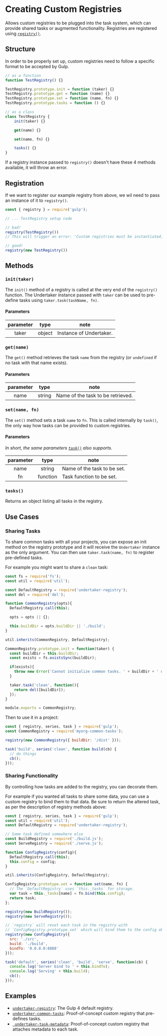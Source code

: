 <!-- front-matter
id: creating-custom-registries
title: Creating Custom Registries
hide_title: true
sidebar_label: Creating Custom Registries
-->

# Creating Custom Registries

Allows custom registries to be plugged into the task system, which can provide shared tasks or augmented functionality. Registries are registered using [`registry()`](registry).

## Structure

In order to be properly set up, custom registries need to follow a specific format to be accepted by Gulp.

```js
// as a function
function TestRegistry() {}

TestRegistry.prototype.init = function (taker) {}
TestRegistry.prototype.get = function (name) {}
TestRegistry.prototype.set = function (name, fn) {}
TestRegistry.prototype.tasks = function () {}

// as a class
class TestRegistry {
    init(taker) {}

    get(name) {}

    set(name, fn) {}

    tasks() {}
}
```

If a registry instance passed to `registry()` doesn't have these 4 methods available, it will throw an error.

## Registration

If we want to register our example registry from above, we wil need to pass an instance of it to `registry()`.

```js 
const { registry } = require('gulp');

// ... TestRegistry setup code

// bad!
registry(TestRegistry())
// This will trigger an error: 'Custom registries must be instantiated, but it looks like you passed a constructor'

// good!
registry(new TestRegistry())
```

## Methods

### `init(taker)`

The `init()` method of a registry is called at the very end of the `registry()` function. The Undertaker instance passed with `taker`
can be used to pre-define tasks using `taker.task(taskName, fn)`.

#### Parameters

| parameter | type | note |
|:---------:|:----:|------|
| taker | object | Instance of Undertaker. |

### `get(name)`

The `get()` method retrieves the task `name` from the registry (or `undefined` if no task with that name exists). 

#### Parameters

| parameter | type | note |
|:---------:|:----:|------|
| name | string | Name of the task to be retrieved. |

### `set(name, fn)`

The `set()` method sets a task `name` to `fn`. This is called internally by `task()`, the only way how tasks
can be provided to custom registries.

#### Parameters

_In short, the same parameters [`task()`](task) also supports._

| parameter | type | note |
|:---------:|:----:|------|
| name | string | Name of the task to be set. |
| fn | function | Task function to be set. |

### `tasks()`

Returns an object listing all tasks in the registry.

## Use Cases

### Sharing Tasks

To share common tasks with all your projects, you can expose an init method on the registry prototype and it will receive the `Undertaker` instance as the only argument. You can then use `taker.task(name, fn)` to register pre-defined tasks.

For example you might want to share a `clean` task:

```js
const fs = require('fs');
const util = require('util');

const DefaultRegistry = require('undertaker-registry');
const del = require('del');

function CommonRegistry(opts){
  DefaultRegistry.call(this);

  opts = opts || {};

  this.buildDir = opts.buildDir || './build';
}

util.inherits(CommonRegistry, DefaultRegistry);

CommonRegistry.prototype.init = function(taker) {
  const buildDir = this.buildDir;
  const exists = fs.existsSync(buildDir);

  if(exists){
    throw new Error('Cannot initialize common tasks. ' + buildDir + ' directory exists.');
  }

  taker.task('clean', function(){
    return del([buildDir]);
  });
}

module.exports = CommonRegistry;
```

Then to use it in a project:

```js
const { registry, series, task } = require('gulp');
const CommonRegistry = require('myorg-common-tasks');

registry(new CommonRegistry({ buildDir: '/dist' }));

task('build', series('clean', function build(cb) {
  // do things
  cb();
}));
```

### Sharing Functionality

By controlling how tasks are added to the registry, you can decorate them.

For example if you wanted all tasks to share some data, you can use a custom registry to bind them to that data. Be sure to return the altered task, as per the description of registry methods above:

```js
const { registry, series, task } = require('gulp');
const util = require('util');
const DefaultRegistry = require('undertaker-registry');

// Some task defined somewhere else
const BuildRegistry = require('./build.js');
const ServeRegistry = require('./serve.js');

function ConfigRegistry(config){
  DefaultRegistry.call(this);
  this.config = config;
}

util.inherits(ConfigRegistry, DefaultRegistry);

ConfigRegistry.prototype.set = function set(name, fn) {
  // The `DefaultRegistry` uses `this._tasks` for storage.
  var task = this._tasks[name] = fn.bind(this.config);
  return task;
};

registry(new BuildRegistry());
registry(new ServeRegistry());

// `registry` will reset each task in the registry with
// `ConfigRegistry.prototype.set` which will bind them to the config object.
registry(new ConfigRegistry({
  src: './src',
  build: './build',
  bindTo: '0.0.0.0:8888'
}));

task('default', series('clean', 'build', 'serve', function(cb) {
  console.log('Server bind to ' + this.bindTo);
  console.log('Serving' + this.build);
  cb();
}));
```

## Examples

* [`undertaker-registry`](https://github.com/gulpjs/undertaker-registry): The Gulp 4 default registry.
* [`undertaker-common-tasks`](https://github.com/gulpjs/undertaker-common-tasks): Proof-of-concept custom registry that pre-defines tasks.
* [` undertaker-task-metadata`](https://github.com/gulpjs/undertaker-task-metadata): Proof-of-concept custom registry that attaches metadata to each task.